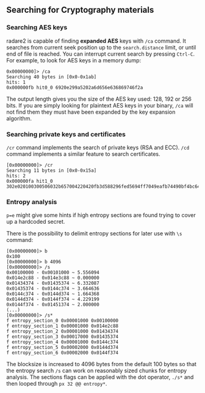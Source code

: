 ## Searching for Cryptography materials

### Searching AES keys
radare2 is capable of finding **expanded AES** keys with `/ca` command. It searches from current seek position up to the `search.distance` limit, or until end of file is reached. You can interrupt current search by pressing `Ctrl-C`. For example, to look for AES keys in a memory dump:

```
0x00000000]> /ca
Searching 40 bytes in [0x0-0x1ab]
hits: 1
0x000000fb hit0_0 6920e299a5202a6d656e636869746f2a
```

The output length gives you the size of the AES key used: 128, 192 or 256 bits. If you are simply looking for plaintext AES keys in your binary, `/ca` will not find them they must have been expanded by the key expansion algorithm.

### Searching private keys and certificates
`/cr` command implements the search of private keys (RSA and ECC). `/cd` command implements a similar feature to search certificates.

```
[0x00000000]> /cr
Searching 11 bytes in [0x0-0x15a]
hits: 2
0x000000fa hit1_0 302e020100300506032b657004220420fb3d588296fed5694ff7049eafb74490bf4bc6467ee11a08...
```

### Entropy analysis
`p=e` might give some hints if high entropy sections are found trying to cover up a hardcoded secret. 

There is the possibility to delimit entropy sections for later use with `\s` command:

```
[0x00000000]> b
0x100
[0x00000000]> b 4096
[0x00000000]> /s
0x00100000 - 0x00101000 ~ 5.556094
0x014e2c88 - 0x014e3c88 ~ 0.000000
0x01434374 - 0x01435374 ~ 6.332087
0x01435374 - 0x0144c374 ~ 3.664636
0x0144c374 - 0x0144d374 ~ 1.664368
0x0144d374 - 0x0144f374 ~ 4.229199
0x0144f374 - 0x01451374 ~ 2.000000
(...)
[0x00000000]> /s*
f entropy_section_0 0x00001000 0x00100000
f entropy_section_1 0x00001000 0x014e2c88
f entropy_section_2 0x00001000 0x01434374
f entropy_section_3 0x00017000 0x01435374
f entropy_section_4 0x00001000 0x0144c374
f entropy_section_5 0x00002000 0x0144d374
f entropy_section_6 0x00002000 0x0144f374
```

The blocksize is increased to 4096 bytes from the default 100 bytes so that the entropy search `/s` can work on reasonably sized chunks for entropy analysis. The sections flags can be applied with the dot operator, `./s*` and then looped through `px 32 @@ entropy*`.
